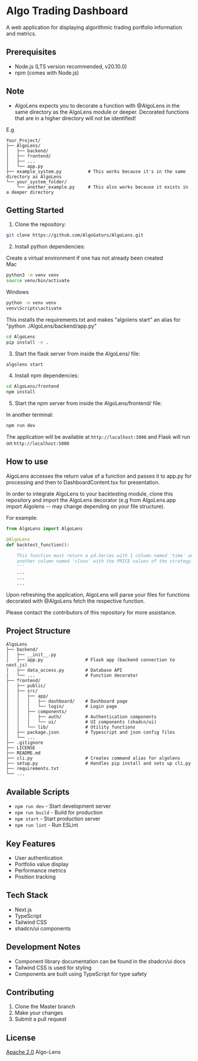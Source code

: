 # Algo Trading Dashboard

A web application for displaying algorithmic trading portfolio information and metrics.

## Prerequisites

- Node.js (LTS version recommended, v20.10.0)
- npm (comes with Node.js)

## Note

- AlgoLens expects you to decorate a function with @AlgoLens in the same directory as the AlgoLens module or deeper. Decorated functions that are in a higher directory will not be identified!

E.g

```
Your_Project/
├── AlgoLens/
│   ├── backend/
│   ├── frontend/
│   ├── ... 
│   └── app.py
├── example_system.py          # This works because it's in the same directory as AlgoLens
└── your_system_folder/
    └── another_example.py     # This also works because it exists in a deeper directory
```

## Getting Started

1. Clone the repository:

```bash
git clone https://github.com/AlgoGators/AlgoLens.git
```

2. Install python dependencies:

Create a virtual environment if one has not already been created  
Mac
```bash
python3 -m venv venv
source venv/bin/activate
```

Windows
```bash
python -m venv venv
venv\Scripts\activate
```

This installs the requirements.txt and makes "algolens start" an alias for "python ./AlgoLens/backend/app.py"
```bash
cd AlgoLens
pip install -e .
```

3. Start the flask server from inside the AlgoLens/ file:

```bash
algolens start
```

4. Install npm dependencies:

```bash
cd AlgoLens/frontend
npm install
```

5. Start the npm server from inside the AlgoLens/frontend/ file:

In another terminal:
```bash
npm run dev
```

The application will be available at `http://localhost:3000` and Flask will run on `http://localhost:5000`

## How to use
AlgoLens accesses the return value of a function and passes it to app.py for processing and then to DashboardContent.tsx for presentation.

In order to integrate AlgoLens to your backtesting module, clone this repository and import the AlgoLens decorator (e.g from AlgoLens.app import Algolens -- may change depending on your file structure). 

For example:
```python
from AlgoLens import AlgoLens

@AlgoLens
def backtest_function():
    '''
    This function must return a pd.Series with 1 column named 'time' and
    another column named 'close' with the PRICE values of the strategy.
    '''
    ...
    ...
    ...
```
Upon refreshing the application, AlgoLens will parse your files for functions decorated with @AlgoLens fetch the respective function.

Please contact the contributors of this repository for more assistance.

## Project Structure

```
AlgoLens
├── backend/
│   ├── __init__.py
│   ├── app.py                # Flask app (backend connection to next.js)
│   ├── data_access.py        # Database API
|   └── ...                   # Function decorator  
├── frontend/
│   ├── public/
│   ├── src/
│   │   ├── app/
│   │   │   ├── dashboard/    # Dashboard page
│   │   │   └── login/        # Login page
│   │   ├── components/
│   │   │   ├── auth/         # Authentication components
│   │   │   └── ui/           # UI components (shadcn/ui)
│   │   └── lib/              # Utility functions
│   ├── package.json          # Typescript and json config files
│   └── ...
├── .gitignore
├── LICENSE
├── README.md
├── cli.py                    # Creates command alias for algolens
├── setup.py                  # Handles pip install and sets up cli.py
├── requirements.txt
└── ...

```

## Available Scripts

- `npm run dev` - Start development server
- `npm run build` - Build for production
- `npm start` - Start production server
- `npm run lint` - Run ESLint

## Key Features

- User authentication
- Portfolio value display
- Performance metrics
- Position tracking

## Tech Stack

- Next.js
- TypeScript
- Tailwind CSS
- shadcn/ui components

## Development Notes

- Component library documentation can be found in the shadcn/ui docs
- Tailwind CSS is used for styling
- Components are built using TypeScript for type safety

## Contributing

1. Clone the Master branch
2. Make your changes
3. Submit a pull request

## License

[Apache 2.0]("./LICENSE") Algo-Lens
